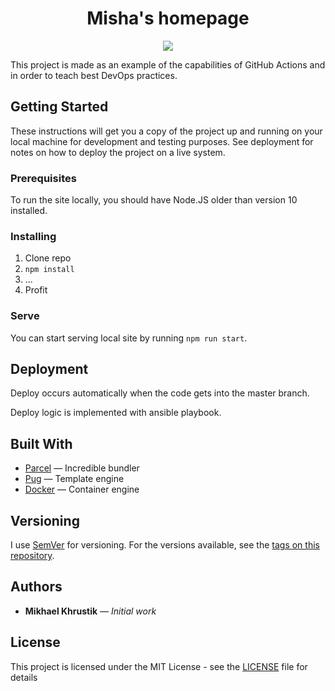 <h1 align="center">
  Misha's homepage
</h1>

<p align="center">
  <a href="https://github.com/mishamyrt/myrt.co/actions?workflow=Quality%20assurance">
    <img src="https://github.com/mishamyrt/myrt.co/workflows/Quality%20assurance/badge.svg">
  </a>
</p>

This project is made as an example of the capabilities of GitHub Actions and in order to teach best DevOps practices.

## Getting Started

These instructions will get you a copy of the project up and running on your local machine for development and testing purposes. See deployment for notes on how to deploy the project on a live system.

### Prerequisites

To run the site locally, you should have Node.JS older than version 10 installed.

### Installing

1.  Clone repo
2.  `npm install`
3.  ...
4.  Profit

### Serve

You can start serving local site by running `npm run start`.

## Deployment

Deploy occurs automatically when the code gets into the master branch.

Deploy logic is implemented with ansible playbook.

## Built With

-   [Parcel](https://parceljs.org/) — Incredible bundler
-   [Pug](https://pugjs.org/) — Template engine
-   [Docker](https://www.docker.com/) — Container engine

## Versioning

I use [SemVer](http://semver.org/) for versioning. For the versions available, see the [tags on this repository](https://github.com/mishamyrt/myrt.co/tags).

## Authors

-   **Mikhael Khrustik** — _Initial work_

## License

This project is licensed under the MIT License - see the [LICENSE](LICENSE) file for details
